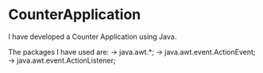 # CounterApplication

I have developed a Counter Application using Java.

The packages I have used are:
  -> java.awt.*;
  -> java.awt.event.ActionEvent;
  -> java.awt.event.ActionListener;

